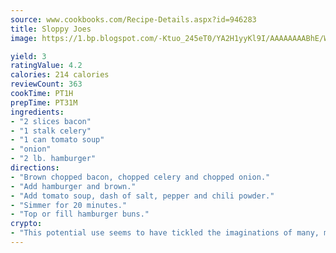 ```yaml
---
source: www.cookbooks.com/Recipe-Details.aspx?id=946283
title: Sloppy Joes
image: https://1.bp.blogspot.com/-Ktuo_245eT0/YA2H1yyKl9I/AAAAAAAABhE/WMoqSq2tWOcgMkPaLYZ-49h8pVDUUwFCQCLcBGAsYHQ/s307/5.png

yield: 3
ratingValue: 4.2
calories: 214 calories
reviewCount: 363
cookTime: PT1H
prepTime: PT31M
ingredients:
- "2 slices bacon"
- "1 stalk celery"
- "1 can tomato soup"
- "onion"
- "2 lb. hamburger"
directions:
- "Brown chopped bacon, chopped celery and chopped onion."
- "Add hamburger and brown."
- "Add tomato soup, dash of salt, pepper and chili powder."
- "Simmer for 20 minutes."
- "Top or fill hamburger buns."
crypto:
- "This potential use seems to have tickled the imaginations of many, many bitcoin fanciers."
---
```

